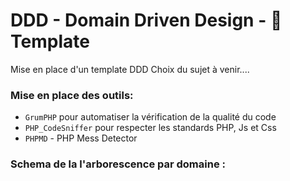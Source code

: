 # DDD - Domain Driven Design - :page_with_curl: Template
  Mise en place d'un template DDD
  Choix du sujet à venir....

### Mise en place des outils: 
- `GrumPHP` pour automatiser la vérification de la qualité du code
- `PHP_CodeSniffer` pour respecter les standards PHP, Js et Css
- `PHPMD` - PHP Mess Detector
### Schema de la l'arborescence par domaine :
